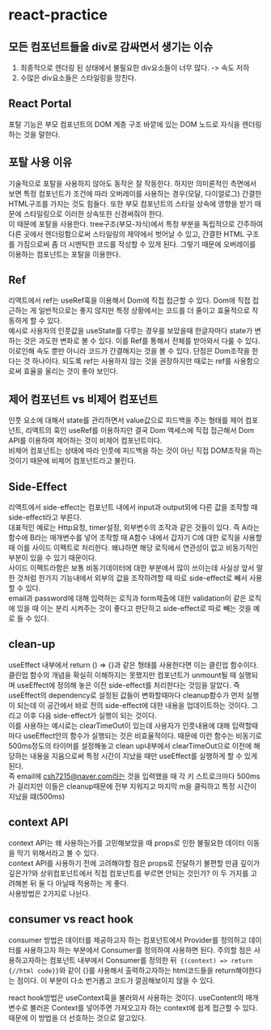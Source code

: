 # react-practice

모든 컴포넌트들을 div로 감싸면서 생기는 이슈
-----
1. 최종적으로 렌더링 된 상태에서 불필요한 div요소들이 너무 많다. -> 속도 저하
2. 수많은 div요소들은 스타일링을 망친다.


React Portal
----
포탈 기능은 부모 컴포넌트의 DOM 계층 구조 바깥에 있는 DOM 노드로 자식을 렌더링하는 것을 말한다.

포탈 사용 이유
----
기술적으로 포탈을 사용하지 않아도 동작은 잘 작동한다. 하지만 의미론적인 측면에서 보면 특정 컴포넌트가 조건에 따라 오버레이를 사용하는 경우(모달, 다이얼로그) 간결한 HTML구조를 가지는 것도 힘들다. 또한 부모 컴포넌트의 스타일 상속에 영향을 받기 때문에 스타일링으로 이러한 상속또한 신경써줘야 한다.     
이 때문에 포탈을 사용한다. tree구조(부모-자식)에서 특정 부분을 독립적으로 간주하여 다른 곳에서 렌더링함으로써 스타일링의 제약에서 벗어날 수 있고, 간결한 HTML 구조를 가짐으로써 좀 더 시멘틱한 코드를 작성할 수 있게 된다. 그렇기 때문에 오버레이를 이용하는 컴포넌트는 포탈을 이용한다.


Ref
----
리액트에서 ref는 useRef훅을 이용해서 Dom에 직접 접근할 수 있다. Dom에 직접 접근하는 게 일반적으로는 좋지 않지만 특정 상황에서는 코드를 더 줄이고 효율적으로 작동하게 할 수 있다.   
예시로 사용자의 인풋값을 useState를 다루는 경우를 보았을때 한글자마다 state가 변하는 것은 과도한 변화로 볼 수 있다. 이를 Ref를 통해서 전체를 받아와서 다룰 수 있다.   
이로인해 속도 뿐만 아니라 코드가 간결해지는 것을 볼 수 있다. 단점은 Dom조작을 한다는 것 하나이다. 되도록 ref는 사용하지 않는 것을 권장하지만 때로는 ref를 사용함으로써 효율을 올리는 것이 좋아 보인다.

제어 컴포넌트 vs 비제어 컴포넌트
-----
인풋 요소에 대해서 state를 관리하면서 value값으로 피드백을 주는 형태를 제어 컴포넌트, 리액트의 훅인 useRef를 이용하지만 결국 Dom 엑세스에 직접 접근해서 Dom API를 이용하여 제어하는 것이 비제어 컴포넌트이다.    
비제어 컴포넌트는 상태에 따라 인풋에 피드백을 하는 것이 아닌 직접 DOM조작을 하는 것이기 때문에 비제어 컴포넌트라고 불린다.

Side-Effect
-----
리액트에서 side-effect는 컴포넌트 내에서 input과 output외에 다른 값을 조작할 때 side-effect라고 부른다.     
대표적인 예로는 Http요청, timer설정, 외부변수의 조작과 같은 것들이 있다.    즉 A라는 함수에 B라는 매개변수를 넣어 조작할 때 A함수 내에서 갑자기 C에 대한 로직을 사용할 때 이를 사이드 이펙트로 처리한다. 왜냐하면 해당 로직에서 연관성이 없고 비동기적인 부분이 있을 수 있기 때문이다.     
사이드 이펙트라함은 보통 비동기데이터에 대한 부분에서 많이 쓰이는데 사실상 앞서 말한 것처럼 한가지 기능내에서 외부의 값을 조작하려할 때 따로 side-effect로 빼서 사용할 수 있다.   
email과 password에 대해 입력하는 로직과 form제출에 대한 validation이 같은 로직에 있을 때 이는 분리 시켜주는 것이 좋다고 판단하고 side-effect로 따로 빼는 것을 예로 들 수 있다.   


clean-up
-----
useEffect 내부에서 return () => {}과 같은 형태를 사용한다면 이는 클린업 함수이다. 클린업 함수의 개념을 확실히 이해하지는 못했지만 컴포넌트가 unmount될 때 실행되며 useEffect에 정의해 놓은 이전 side-effect를 처리한다는 것임을 알았다. 즉 useEffect의 dependency로 설정된 값들이 변화할때마다 cleanup함수가 먼저 실행이 되는데 이 공간에서 바로 전의 side-effect에 대한 내용을 업데이트하는 것이다. 그리고 이후 다음 side-effect가 실행이 되는 것이다.    
이를 사용하는 예시로는 clearTimeOut이 있는데 사용자가 인풋내용에 대해 입력할때마다 useEffect안의 함수가 실행되는 것은 비효율적이다. 때문에 이런 함수는 비동기로 500ms정도의 타이머를 설정해놓고 clean up내부에서 clearTimeOut으로 이전에 해당하는 내용을 지움으로써 특정 시간이 지났을 때만 useEffect를 실행하게 할 수 있게 된다.    
즉 email에 csh7215@naver.com라는 것을 입력했을 때 각 키 스트로크마다 500ms가 걸리지만 이들은 cleanup때문에 전부 지워지고 마지막 m을 클릭하고 특정 시간이 지났을 떄(500ms) 

context API
-----
context API는 왜 사용하는가를 고민해보았을 때 props로 인한 불필요한 데이터 이동을 막기 위해서라고 볼 수 있다.   
context API를 사용하기 전에 고려해야할 점은 props로 전달하기 불편할 만큼 깊이가 깊은가?와 상위컴포넌트에서 직접 컴포넌트를 부르면 안되는 것인가? 이 두 가지를 고려해본 뒤 둘 다 아닐때 적용하는 게 좋다.    
사용방법은 2가지로 나뉜다.   

consumer vs react hook
-----
consumer 방법은 데이터를 제공하고자 하는 컴포넌트에서 Provider를 정의하고 데이터를 사용하고자 하는 부분에서 Consumer를 정의하여 사용하면 된다. 주의할 점은 사용하고자하는 컴포넌트 내부에서 Consumer를 정의한 뒤``` {(context) => return {//html code}}```와 같이 {}를 사용해서 출력하고자하는 html코드들을 return해야한다는 점이다. 이 부분이 다소 번거롭고 코드가 깔끔해보이지 않을 수 있다. 
      
react hook방법은 useContext훅을 불러와서 사용하는 것이다. useContent의 매개변수로 불러온 Context를 넣어주면 가져오고자 하는 context에 쉽게 접근할 수 있다. 때문에 이 방법을 더 선호하는 것으로 알고있다.   





